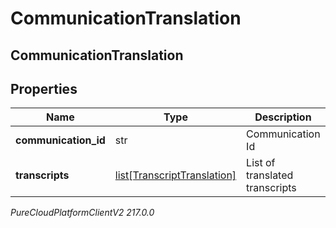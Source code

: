 # CommunicationTranslation

## CommunicationTranslation

## Properties

|Name | Type | Description | Notes|
|------------ | ------------- | ------------- | -------------|
| **communication_id** | str | Communication Id | |
| **transcripts** | [list[TranscriptTranslation]](TranscriptTranslation) | List of translated transcripts | |



_PureCloudPlatformClientV2 217.0.0_

